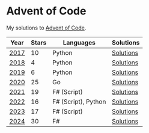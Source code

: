 # Advent of Code

My solutions to [Advent of Code](https://adventofcode.com/).

| Year | Stars | Languages | Solutions |
| ---- | ----- | --------- | --------- |
| [2017](https://adventofcode.com/2017) | 10 | Python | [Solutions](./2017) |
| [2018](https://adventofcode.com/2018) | 4 | Python | [Solutions](./2018) |
| [2019](https://adventofcode.com/2019) | 6 | Python | [Solutions](./2019) |
| [2020](https://adventofcode.com/2020) | 25 | Go | [Solutions](./2020) |
| [2021](https://adventofcode.com/2021) | 19 | F# (Script) | [Solutions](./2021) |
| [2022](https://adventofcode.com/2022) | 16 | F# (Script), Python | [Solutions](./2022) |
| [2023](https://adventofcode.com/2023) | 17 | F# (Script) | [Solutions](./2023) |
| [2024](https://adventofcode.com/2024) | 30 | F# | [Solutions](./2024) |
